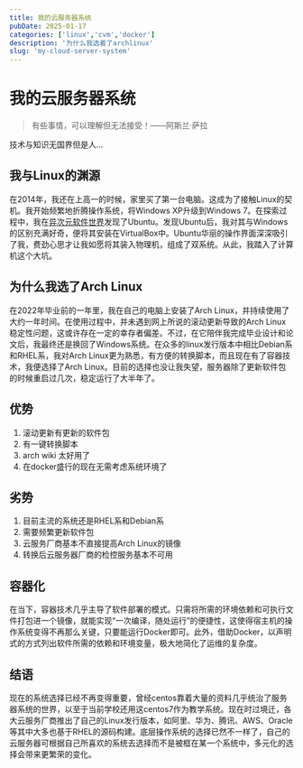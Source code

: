```yaml
---
title: 我的云服务器系统
pubDate: 2025-01-17
categories: ['linux','cvm','docker']
description: '为什么我选着了archlinux'
slug: 'my-cloud-server-system'
---
```


# 我的云服务器系统

> 有些事情，可以理解但无法接受！——阿斯兰·萨拉

技术与知识无国界但是人...

## 我与Linux的渊源

在2014年，我还在上高一的时候，家里买了第一台电脑。这成为了接触Linux的契机。我开始频繁地折腾操作系统，将Windows XP升级到Windows 7。在探索过程中，我在[异次元软件世界](www.iplaysoft.com)发现了Ubuntu。发现Ubuntu后，我对其与Windows的区别充满好奇，便将其安装在VirtualBox中。Ubuntu华丽的操作界面深深吸引了我，费劲心思才让我如愿将其装入物理机，组成了双系统。从此，我踏入了计算机这个大坑。

## 为什么我选了Arch Linux

在2022年毕业前的一年里，我在自己的电脑上安装了Arch Linux，并持续使用了大约一年时间。在使用过程中，并未遇到网上所说的滚动更新导致的Arch Linux稳定性问题，这或许存在一定的幸存者偏差。不过，在它陪伴我完成毕业设计和论文后，我最终还是换回了Windows系统。在众多的linux发行版本中相比Debian系和RHEL系，我对Arch Linux更为熟悉，有方便的转换脚本，而且现在有了容器技术，我便选择了Arch Linux。目前的选择也没让我失望，服务器除了更新软件包的时候重启过几次，稳定运行了大半年了。

## 优势

1. 滚动更新有更新的软件包
2. 有一键转换脚本
3. arch wiki 太好用了
4. 在docker盛行的现在无需考虑系统环境了

## 劣势

1. 目前主流的系统还是RHEL系和Debian系
2. 需要频繁更新软件包
3. 云服务厂商基本不直接提高Arch Linux的镜像
4. 转换后云服务器厂商的检控服务基本不可用

## 容器化

在当下，容器技术几乎主导了软件部署的模式。只需将所需的环境依赖和可执行文件打包进一个镜像，就能实现“一次编译，随处运行”的便捷性，这使得宿主机的操作系统变得不再那么关键，只要能运行Docker即可。此外，借助Docker，以声明式的方式列出软件所需的依赖和环境变量，极大地简化了运维的复杂度。

## 结语

现在的系统选择已经不再变得重要，曾经centos靠着大量的资料几乎统治了服务器系统的世界，以至于当前学校还用这centos7作为教学系统。现在时过境迁，各大云服务厂商推出了自己的Linux发行版本，如阿里、华为、腾讯、AWS、Oracle等其中大多也基于RHEL的源码构建。底层操作系统的选择已然不一样了，自己的云服务器可根据自己所喜欢的系统去选择而不是被框在某一个系统中，多元化的选择会带来更繁荣的变化。
